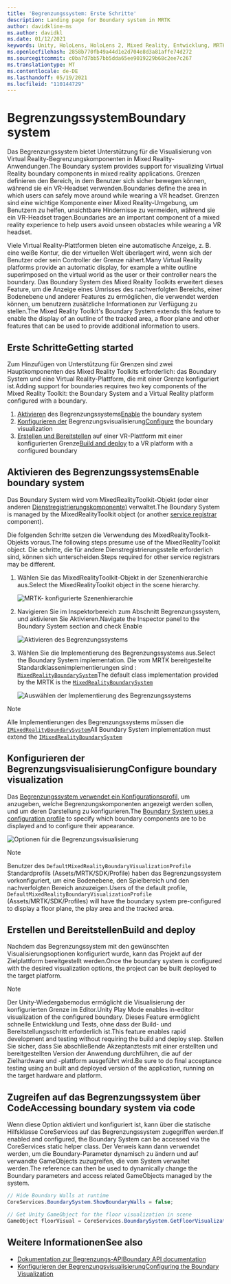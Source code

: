 ```yaml
---
title: 'Begrenzungssystem: Erste Schritte'
description: Landing page for Boundary system in MRTK
author: davidkline-ms
ms.author: davidkl
ms.date: 01/12/2021
keywords: Unity, HoloLens, HoloLens 2, Mixed Reality, Entwicklung, MRTK, Boundary System,
ms.openlocfilehash: 2858b770fb49a44d1e2d704e8d3a81affe74d272
ms.sourcegitcommit: c0ba7d7bb57bb5dda65ee9019229b68c2ee7c267
ms.translationtype: MT
ms.contentlocale: de-DE
ms.lasthandoff: 05/19/2021
ms.locfileid: "110144729"
---
```

# <a name="boundary-system"></a><span data-ttu-id="66b74-104">Begrenzungssystem</span><span class="sxs-lookup"><span data-stu-id="66b74-104">Boundary system</span></span>

<span data-ttu-id="66b74-105">Das Begrenzungssystem bietet Unterstützung für die Visualisierung von Virtual Reality-Begrenzungskomponenten in Mixed Reality-Anwendungen.</span><span class="sxs-lookup"><span data-stu-id="66b74-105">The Boundary system provides support for visualizing Virtual Reality boundary components in mixed reality applications.</span></span> <span data-ttu-id="66b74-106">Grenzen definieren den Bereich, in dem Benutzer sich sicher bewegen können, während sie ein VR-Headset verwenden.</span><span class="sxs-lookup"><span data-stu-id="66b74-106">Boundaries define the area in which users can safely move around while wearing a VR headset.</span></span> <span data-ttu-id="66b74-107">Grenzen sind eine wichtige Komponente einer Mixed Reality-Umgebung, um Benutzern zu helfen, unsichtbare Hindernisse zu vermeiden, während sie ein VR-Headset tragen.</span><span class="sxs-lookup"><span data-stu-id="66b74-107">Boundaries are an important component of a mixed reality experience to help users avoid unseen obstacles while wearing a VR headset.</span></span>

<span data-ttu-id="66b74-108">Viele Virtual Reality-Plattformen bieten eine automatische Anzeige, z. B. eine weiße Kontur, die der virtuellen Welt überlagert wird, wenn sich der Benutzer oder sein Controller der Grenze nähert.</span><span class="sxs-lookup"><span data-stu-id="66b74-108">Many Virtual Reality platforms provide an automatic display, for example a white outline superimposed on the virtual world as the user or their controller nears the boundary.</span></span> <span data-ttu-id="66b74-109">Das Boundary System des Mixed Reality Toolkits erweitert dieses Feature, um die Anzeige eines Umrisses des nachverfolgten Bereichs, einer Bodenebene und anderer Features zu ermöglichen, die verwendet werden können, um benutzern zusätzliche Informationen zur Verfügung zu stellen.</span><span class="sxs-lookup"><span data-stu-id="66b74-109">The Mixed Reality Toolkit's Boundary System extends this feature to enable the display of an outline of the tracked area, a floor plane and other features that can be used to provide additional information to users.</span></span>

## <a name="getting-started"></a><span data-ttu-id="66b74-110">Erste Schritte</span><span class="sxs-lookup"><span data-stu-id="66b74-110">Getting started</span></span>

<span data-ttu-id="66b74-111">Zum Hinzufügen von Unterstützung für Grenzen sind zwei Hauptkomponenten des Mixed Reality Toolkits erforderlich: das Boundary System und eine Virtual Reality-Plattform, die mit einer Grenze konfiguriert ist.</span><span class="sxs-lookup"><span data-stu-id="66b74-111">Adding support for boundaries requires two key components of the Mixed Reality Toolkit: the Boundary System and a Virtual Reality platform configured with a boundary.</span></span>

1. <span data-ttu-id="66b74-112">[Aktivieren](#enable-boundary-system) des Begrenzungssystems</span><span class="sxs-lookup"><span data-stu-id="66b74-112">[Enable](#enable-boundary-system) the boundary system</span></span>
2. <span data-ttu-id="66b74-113">[Konfigurieren der](#configure-boundary-visualization) Begrenzungsvisualisierung</span><span class="sxs-lookup"><span data-stu-id="66b74-113">[Configure](#configure-boundary-visualization) the boundary visualization</span></span>
3. <span data-ttu-id="66b74-114">[Erstellen und Bereitstellen](#build-and-deploy) auf einer VR-Plattform mit einer konfigurierten Grenze</span><span class="sxs-lookup"><span data-stu-id="66b74-114">[Build and deploy](#build-and-deploy) to a VR platform with a configured boundary</span></span>

## <a name="enable-boundary-system"></a><span data-ttu-id="66b74-115">Aktivieren des Begrenzungssystems</span><span class="sxs-lookup"><span data-stu-id="66b74-115">Enable boundary system</span></span>

<span data-ttu-id="66b74-116">Das Boundary System wird vom MixedRealityToolkit-Objekt (oder einer anderen [Dienstregistrierungskomponente)](xref:Microsoft.MixedReality.Toolkit.IMixedRealityServiceRegistrar) verwaltet.</span><span class="sxs-lookup"><span data-stu-id="66b74-116">The Boundary System is managed by the MixedRealityToolkit object (or another [service registrar](xref:Microsoft.MixedReality.Toolkit.IMixedRealityServiceRegistrar) component).</span></span>

<span data-ttu-id="66b74-117">Die folgenden Schritte setzen die Verwendung des MixedRealityToolkit-Objekts voraus.</span><span class="sxs-lookup"><span data-stu-id="66b74-117">The following steps presume use of the MixedRealityToolkit object.</span></span> <span data-ttu-id="66b74-118">Die schritte, die für andere Dienstregistrierungsstelle erforderlich sind, können sich unterscheiden.</span><span class="sxs-lookup"><span data-stu-id="66b74-118">Steps required for other service registrars may be different.</span></span>

1. <span data-ttu-id="66b74-119">Wählen Sie das MixedRealityToolkit-Objekt in der Szenenhierarchie aus.</span><span class="sxs-lookup"><span data-stu-id="66b74-119">Select the MixedRealityToolkit object in the scene hierarchy.</span></span>

    ![MRTK- konfigurierte Szenenhierarchie](../images/MRTK_ConfiguredHierarchy.png)

1. <span data-ttu-id="66b74-121">Navigieren Sie im Inspektorbereich zum Abschnitt Begrenzungssystem, und aktivieren Sie Aktivieren.</span><span class="sxs-lookup"><span data-stu-id="66b74-121">Navigate the Inspector panel to the Boundary System section and check Enable</span></span>

    ![Aktivieren des Begrenzungssystems](../images/boundary/MRTKConfig_Boundary.png)

1. <span data-ttu-id="66b74-123">Wählen Sie die Implementierung des Begrenzungssystems aus.</span><span class="sxs-lookup"><span data-stu-id="66b74-123">Select the Boundary System implementation.</span></span> <span data-ttu-id="66b74-124">Die vom MRTK bereitgestellte Standardklassenimplementierungen sind : [`MixedRealityBoundarySystem`](xref:Microsoft.MixedReality.Toolkit.Boundary.MixedRealityBoundarySystem)</span><span class="sxs-lookup"><span data-stu-id="66b74-124">The default class implementation provided by the MRTK is the [`MixedRealityBoundarySystem`](xref:Microsoft.MixedReality.Toolkit.Boundary.MixedRealityBoundarySystem)</span></span>

    ![Auswählen der Implementierung des Begrenzungssystems](../images/boundary/BoundarySelectSystemType.png)

> [!NOTE]
> <span data-ttu-id="66b74-126">Alle Implementierungen des Begrenzungssystems müssen die [`IMixedRealityBoundarySystem`](xref:Microsoft.MixedReality.Toolkit.Boundary.IMixedRealityBoundarySystem)</span><span class="sxs-lookup"><span data-stu-id="66b74-126">All Boundary System implementation must extend the [`IMixedRealityBoundarySystem`](xref:Microsoft.MixedReality.Toolkit.Boundary.IMixedRealityBoundarySystem)</span></span>

## <a name="configure-boundary-visualization"></a><span data-ttu-id="66b74-127">Konfigurieren der Begrenzungsvisualisierung</span><span class="sxs-lookup"><span data-stu-id="66b74-127">Configure boundary visualization</span></span>

<span data-ttu-id="66b74-128">Das [Begrenzungssystem verwendet ein Konfigurationsprofil,](configuring-boundary-visualization.md) um anzugeben, welche Begrenzungskomponenten angezeigt werden sollen, und um deren Darstellung zu konfigurieren.</span><span class="sxs-lookup"><span data-stu-id="66b74-128">The [Boundary System uses a configuration profile](configuring-boundary-visualization.md) to specify which boundary components are to be displayed and to configure their appearance.</span></span>

![Optionen für die Begrenzungsvisualisierung](../images/boundary/BoundaryVisualizationProfile.png)

> [!NOTE]
> <span data-ttu-id="66b74-130">Benutzer des `DefaultMixedRealityBoundaryVisualizationProfile` Standardprofils (Assets/MRTK/SDK/Profile) haben das Begrenzungssystem vorkonfiguriert, um eine Bodenebene, den Spielbereich und den nachverfolgten Bereich anzuzeigen.</span><span class="sxs-lookup"><span data-stu-id="66b74-130">Users of the default profile, `DefaultMixedRealityBoundaryVisualizationProfile` (Assets/MRTK/SDK/Profiles) will have the boundary system pre-configured to display a floor plane, the play area and the tracked area.</span></span>

## <a name="build-and-deploy"></a><span data-ttu-id="66b74-131">Erstellen und Bereitstellen</span><span class="sxs-lookup"><span data-stu-id="66b74-131">Build and deploy</span></span>

<span data-ttu-id="66b74-132">Nachdem das Begrenzungssystem mit den gewünschten Visualisierungsoptionen konfiguriert wurde, kann das Projekt auf der Zielplattform bereitgestellt werden.</span><span class="sxs-lookup"><span data-stu-id="66b74-132">Once the boundary system is configured with the desired visualization options, the project can be built deployed to the target platform.</span></span>

> [!NOTE]
> <span data-ttu-id="66b74-133">Der Unity-Wiedergabemodus ermöglicht die Visualisierung der konfigurierten Grenze im Editor.</span><span class="sxs-lookup"><span data-stu-id="66b74-133">Unity Play Mode enables in-editor visualization of the configured boundary.</span></span> <span data-ttu-id="66b74-134">Dieses Feature ermöglicht schnelle Entwicklung und Tests, ohne dass der Build- und Bereitstellungsschritt erforderlich ist.</span><span class="sxs-lookup"><span data-stu-id="66b74-134">This feature enables rapid development and testing without requiring the build and deploy step.</span></span> <span data-ttu-id="66b74-135">Stellen Sie sicher, dass Sie abschließende Akzeptanztests mit einer erstellten und bereitgestellten Version der Anwendung durchführen, die auf der Zielhardware und -plattform ausgeführt wird.</span><span class="sxs-lookup"><span data-stu-id="66b74-135">Be sure to do final acceptance testing using an built and deployed version of the application, running on the target hardware and platform.</span></span>

## <a name="accessing-boundary-system-via-code"></a><span data-ttu-id="66b74-136">Zugreifen auf das Begrenzungssystem über Code</span><span class="sxs-lookup"><span data-stu-id="66b74-136">Accessing boundary system via code</span></span>

<span data-ttu-id="66b74-137">Wenn diese Option aktiviert und konfiguriert ist, kann über die statische Hilfsklasse CoreServices auf das Begrenzungssystem zugegriffen werden.</span><span class="sxs-lookup"><span data-stu-id="66b74-137">If enabled and configured, the Boundary System can be accessed via the CoreServices static helper class.</span></span> <span data-ttu-id="66b74-138">Der Verweis kann dann verwendet werden, um die Boundary-Parameter dynamisch zu ändern und auf verwandte GameObjects zuzugreifen, die vom System verwaltet werden.</span><span class="sxs-lookup"><span data-stu-id="66b74-138">The reference can then be used to dynamically change the Boundary parameters and access related GameObjects managed by the system.</span></span>

```c#
// Hide Boundary Walls at runtime
CoreServices.BoundarySystem.ShowBoundaryWalls = false;

// Get Unity GameObject for the floor visualization in scene
GameObject floorVisual = CoreServices.BoundarySystem.GetFloorVisualization();
```

## <a name="see-also"></a><span data-ttu-id="66b74-139">Weitere Informationen</span><span class="sxs-lookup"><span data-stu-id="66b74-139">See also</span></span>

- [<span data-ttu-id="66b74-140">Dokumentation zur Begrenzungs-API</span><span class="sxs-lookup"><span data-stu-id="66b74-140">Boundary API documentation</span></span>](xref:Microsoft.MixedReality.Toolkit.Boundary)
- [<span data-ttu-id="66b74-141">Konfigurieren der Begrenzungsvisualisierung</span><span class="sxs-lookup"><span data-stu-id="66b74-141">Configuring the Boundary Visualization</span></span>](configuring-boundary-visualization.md)
